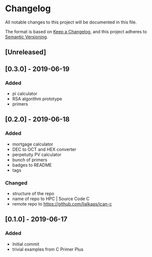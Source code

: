# Changelog
All notable changes to this project will be documented in this file.

The format is based on [Keep a Changelog](https://keepachangelog.com/en/1.0.0/),
and this project adheres to [Semantic Versioning](https://semver.org/spec/v2.0.0.html).

## [Unreleased]
## [0.3.0] - 2019-06-19
### Added
- pi calculator
- RSA algorithm prototype
- primers


## [0.2.0] - 2019-06-18
### Added
- mortgage calculator
- DEC to OCT and HEX converter
- perpetuity PV calculator
- bunch of primers
- badges to README
- tags

### Changed
- structure of the repo
- name of repo to HPC | Source Code C
- remote repo to https://github.com/lialkaas/ican-c


## [0.1.0] - 2019-06-17
### Added
- Initial commit
- trivial examples from C Primer Plus
